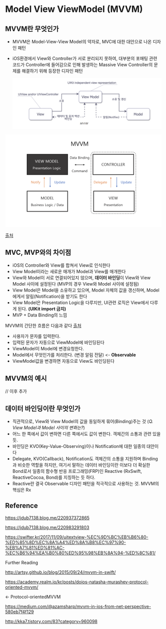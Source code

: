 # Model View ViewModel (MVVM)



## MVVM란 무엇인가

- MVVM은 Model-View-View Model의 약자로, MVC에 대한 대안으로 나온 디자인 패턴

- iOS환경에서 View와 Controller가 서로 분리되지 못하여, 대부분의 포매팅 관련 코드가 Controller에 들어감으로 인해 발생하는 Massive View Controller의 문제를 해결하기 위해 등장한 디자인 패턴

  

  ![mvvm_1](./design_pattern_img/model_view_viewmodel_img/mvvm_1.png)

![mvvm_2](./design_pattern_img/model_view_viewmodel_img/mvvm_2.png)

[출](http://canapio.tistory.com/43)[처](https://jdub7138.blog.me/220937372865)



## MVC, MVP와의 차이점

- iOS의 Controller와 View를 합쳐서 View로 인식한다
- View Model이라는 새로운 매개가 Model과 View를 매개한다
- View와 Model이 서로 연결되어있지 않으며, **데이터 바인딩**이 View와 View Model 사이에 설정된다 (MVP의 경우 View와 Model 사이에 설정됨)
- View Model은 Model을 소유하고 있으며, Model 자체의 값을 갱신하며, Model에게서 알림(Notification)을 받기도 한다
- View Model은 Presentation Logic을 다루지만, UI관련 로직은 View에서 다루게 된다. **(UIKit import 금지)**
- MVP + Data Binding의 느낌



MVVM의 간단한 흐름은 다음과 같다 [출처](https://swifter.kr/2017/04/22/%EB%AA%A8%EB%B0%94%EC%9D%BC-%EC%95%B1-%EC%95%84%ED%82%A4%ED%85%8D%EC%B2%98/)

- 사용자가 문자를 입력한다.
- 입력된 문자가 자동으로 ViewModel에 바인딩된다
- ViewModel이 Model에 변경요청한다.
- Model에서 무엇인가를 처리한다. (변경 알림 전달) <- **Observable**
- ViewModel값을 변경하면 자동으로 View도 바인딩된다



## MVVM의 예시

// 이후 추가



## 데이터 바인딩이란 무엇인가

- 직관적으로, View와 View Model의 값을 동일하게 묶어(Binding)주는 것 (*Q. View Model과 Model 사이의 변화는?*)
- 어느 한 쪽에서 값이 변하면 다른 쪽에서도 값이 변한다. 객체간의 소통과 관련 있을 듯.
- 바인딩은 KVO(Key-Value-Observing)이나 Notification에 대한 일종의 대안이다
- Delegate, KVO(Callback), Notification도 객체간의 소통을 지원하며 Binding과 비슷한 역할을 하지만, 여기서 말하는 데이터 바인딩이란 이보다 더 확실한 Bond로서 일종의 함수형 반응 프로그래밍(FRP)인 Reactive (RxSwift, ReactiveCocoa, Bond)를 지칭하는 듯 하다. 
- Reactive란 결국 Observable 디자인 패턴을 적극적으로 사용하는 것. MVVM의 핵심은 Rx



## Reference



https://jdub7138.blog.me/220937372865

https://jdub7138.blog.me/220983291803

https://swifter.kr/2017/11/09/uitextview-%EC%9D%BC%EB%B6%80-%ED%85%8D%EC%8A%A4%ED%8A%B8%EC%97%90-%EB%A7%81%ED%81%AC-%EC%B6%94%EA%B0%80%ED%95%98%EB%8A%94-%ED%8C%81/



Further Reading

http://artsy.github.io/blog/2015/09/24/mvvm-in-swift/

https://academy.realm.io/kr/posts/doios-natasha-murashev-protocol-oriented-mvvm/ 

<- Protocol-orientedMVVM

https://medium.com/@azamsharp/mvvm-in-ios-from-net-perspective-580eb7f4f129

http://kka7.tistory.com/83?category=960098

